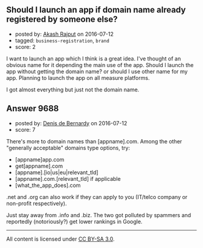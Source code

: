 ## Should I launch an app if domain name already registered by someone else?

- posted by: [Akash Rajput](https://stackexchange.com/users/7895045/akash-rajput) on 2016-07-12
- tagged: `business-registration`, `brand`
- score: 2

I want to launch an app which I think is a great idea. I've thought of an obvious name for it depending the main use of the app. Should I launch the app without getting the domain name? or should I use other name for my app. Planning to launch the app on all measure platforms.

I got almost everything but just not the domain name.


## Answer 9688

- posted by: [Denis de Bernardy](https://stackexchange.com/users/182468/denis-de-bernardy) on 2016-07-12
- score: 7

There's more to domain names than [appname].com. Among the other "generally acceptable" domains type options, try:

- [appname]app.com
- get[appname].com
- [appname].[io|us|eu|relevant_tld]
- [appname].com.[relevant_tld] if applicable
- [what_the_app_does].com

.net and .org can also work if they can apply to you (IT/telco company or non-profit respectively).

Just stay away from .info and .biz. The two got polluted by spammers and reportedly (notoriously?) get lower rankings in Google.



---

All content is licensed under [CC BY-SA 3.0](https://creativecommons.org/licenses/by-sa/3.0/).
